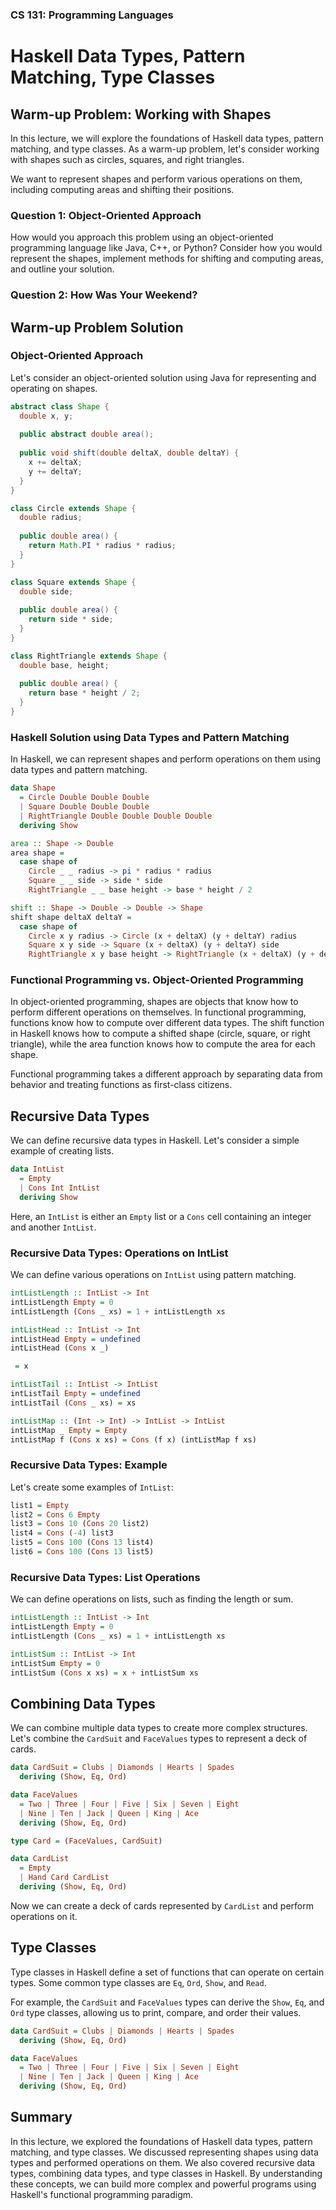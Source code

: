### CS 131: Programming Languages

# Haskell Data Types, Pattern Matching, Type Classes

## Warm-up Problem: Working with Shapes
In this lecture, we will explore the foundations of Haskell data types, pattern matching, and type classes. As a warm-up problem, let's consider working with shapes such as circles, squares, and right triangles.

We want to represent shapes and perform various operations on them, including computing areas and shifting their positions.

### Question 1: Object-Oriented Approach
How would you approach this problem using an object-oriented programming language like Java, C++, or Python? Consider how you would represent the shapes, implement methods for shifting and computing areas, and outline your solution.

### Question 2: How Was Your Weekend?

## Warm-up Problem Solution
### Object-Oriented Approach
Let's consider an object-oriented solution using Java for representing and operating on shapes.

```java
abstract class Shape {
  double x, y;
  
  public abstract double area();
  
  public void shift(double deltaX, double deltaY) {
    x += deltaX;
    y += deltaY;
  }
}

class Circle extends Shape {
  double radius;
  
  public double area() {
    return Math.PI * radius * radius;
  }
}

class Square extends Shape {
  double side;
  
  public double area() {
    return side * side;
  }
}

class RightTriangle extends Shape {
  double base, height;
  
  public double area() {
    return base * height / 2;
  }
}
```

### Haskell Solution using Data Types and Pattern Matching
In Haskell, we can represent shapes and perform operations on them using data types and pattern matching.

```haskell
data Shape
  = Circle Double Double Double
  | Square Double Double Double
  | RightTriangle Double Double Double Double
  deriving Show

area :: Shape -> Double
area shape =
  case shape of
    Circle _ _ radius -> pi * radius * radius
    Square _ _ side -> side * side
    RightTriangle _ _ base height -> base * height / 2

shift :: Shape -> Double -> Double -> Shape
shift shape deltaX deltaY =
  case shape of
    Circle x y radius -> Circle (x + deltaX) (y + deltaY) radius
    Square x y side -> Square (x + deltaX) (y + deltaY) side
    RightTriangle x y base height -> RightTriangle (x + deltaX) (y + deltaY) base height
```

### Functional Programming vs. Object-Oriented Programming
In object-oriented programming, shapes are objects that know how to perform different operations on themselves. In functional programming, functions know how to compute over different data types. The shift function in Haskell knows how to compute a shifted shape (circle, square, or right triangle), while the area function knows how to compute the area for each shape.

Functional programming takes a different approach by separating data from behavior and treating functions as first-class citizens.

## Recursive Data Types
We can define recursive data types in Haskell. Let's consider a simple example of creating lists.

```haskell
data IntList
  = Empty
  | Cons Int IntList
  deriving Show
```

Here, an `IntList` is either an `Empty` list or a `Cons` cell containing an integer and another `IntList`.

### Recursive Data Types: Operations on IntList
We can define various operations on `IntList` using pattern matching.

```haskell
intListLength :: IntList -> Int
intListLength Empty = 0
intListLength (Cons _ xs) = 1 + intListLength xs

intListHead :: IntList -> Int
intListHead Empty = undefined
intListHead (Cons x _)

 = x

intListTail :: IntList -> IntList
intListTail Empty = undefined
intListTail (Cons _ xs) = xs

intListMap :: (Int -> Int) -> IntList -> IntList
intListMap _ Empty = Empty
intListMap f (Cons x xs) = Cons (f x) (intListMap f xs)
```

### Recursive Data Types: Example
Let's create some examples of `IntList`:

```haskell
list1 = Empty
list2 = Cons 6 Empty
list3 = Cons 10 (Cons 20 list2)
list4 = Cons (-4) list3
list5 = Cons 100 (Cons 13 list4)
list6 = Cons 100 (Cons 13 list5)
```

### Recursive Data Types: List Operations
We can define operations on lists, such as finding the length or sum.

```haskell
intListLength :: IntList -> Int
intListLength Empty = 0
intListLength (Cons _ xs) = 1 + intListLength xs

intListSum :: IntList -> Int
intListSum Empty = 0
intListSum (Cons x xs) = x + intListSum xs
```

## Combining Data Types
We can combine multiple data types to create more complex structures. Let's combine the `CardSuit` and `FaceValues` types to represent a deck of cards.

```haskell
data CardSuit = Clubs | Diamonds | Hearts | Spades
  deriving (Show, Eq, Ord)

data FaceValues
  = Two | Three | Four | Five | Six | Seven | Eight
  | Nine | Ten | Jack | Queen | King | Ace
  deriving (Show, Eq, Ord)

type Card = (FaceValues, CardSuit)

data CardList
  = Empty
  | Hand Card CardList
  deriving (Show, Eq, Ord)
```

Now we can create a deck of cards represented by `CardList` and perform operations on it.

## Type Classes
Type classes in Haskell define a set of functions that can operate on certain types. Some common type classes are `Eq`, `Ord`, `Show`, and `Read`.

For example, the `CardSuit` and `FaceValues` types can derive the `Show`, `Eq`, and `Ord` type classes, allowing us to print, compare, and order their values.

```haskell
data CardSuit = Clubs | Diamonds | Hearts | Spades
  deriving (Show, Eq, Ord)

data FaceValues
  = Two | Three | Four | Five | Six | Seven | Eight
  | Nine | Ten | Jack | Queen | King | Ace
  deriving (Show, Eq, Ord)
```

## Summary
In this lecture, we explored the foundations of Haskell data types, pattern matching, and type classes. We discussed representing shapes using data types and performed operations on them. We also covered recursive data types, combining data types, and type classes in Haskell. By understanding these concepts, we can build more complex and powerful programs using Haskell's functional programming paradigm.